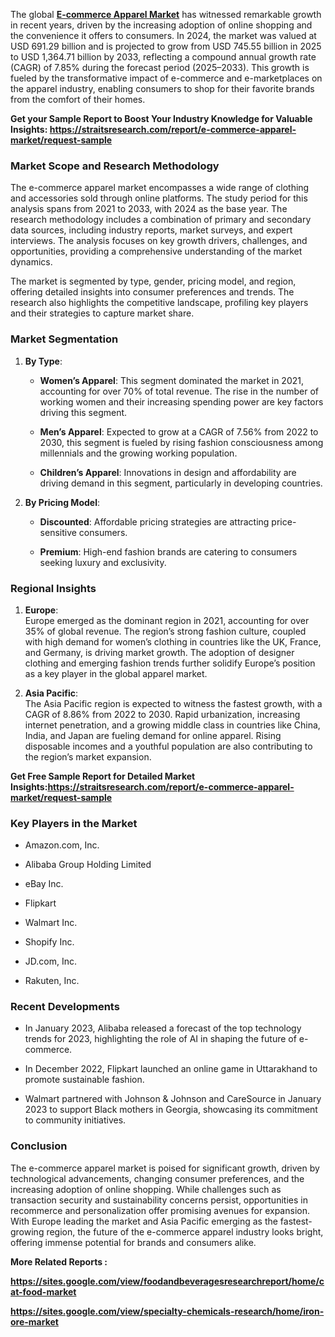 <p>The global <strong><a href="https://straitsresearch.com/report/e-commerce-apparel-market">E-commerce Apparel Market</a></strong> has witnessed remarkable growth in recent years, driven by the increasing adoption of online shopping and the convenience it offers to consumers. In 2024, the market was valued at USD 691.29 billion and is projected to grow from USD 745.55 billion in 2025 to USD 1,364.71 billion by 2033, reflecting a compound annual growth rate (CAGR) of 7.85% during the forecast period (2025&ndash;2033). This growth is fueled by the transformative impact of e-commerce and e-marketplaces on the apparel industry, enabling consumers to shop for their favorite brands from the comfort of their homes.</p>
<p><strong>Get your Sample Report to Boost Your Industry Knowledge for Valuable Insights:&nbsp;<a href="https://straitsresearch.com/report/e-commerce-apparel-market/request-sample">https://straitsresearch.com/report/e-commerce-apparel-market/request-sample</a>&nbsp;</strong></p>
<h3><strong>Market Scope and Research Methodology</strong></h3>
<p>The e-commerce apparel market encompasses a wide range of clothing and accessories sold through online platforms. The study period for this analysis spans from 2021 to 2033, with 2024 as the base year. The research methodology includes a combination of primary and secondary data sources, including industry reports, market surveys, and expert interviews. The analysis focuses on key growth drivers, challenges, and opportunities, providing a comprehensive understanding of the market dynamics.</p>
<p>The market is segmented by type, gender, pricing model, and region, offering detailed insights into consumer preferences and trends. The research also highlights the competitive landscape, profiling key players and their strategies to capture market share.</p>
<h3><strong>Market Segmentation</strong></h3>
<ol start="1">
<li>
<p><strong>By Type</strong>:</p>
<ul>
<li>
<p><strong>Women&rsquo;s Apparel</strong>: This segment dominated the market in 2021, accounting for over 70% of total revenue. The rise in the number of working women and their increasing spending power are key factors driving this segment.</p>
</li>
<li>
<p><strong>Men&rsquo;s Apparel</strong>: Expected to grow at a CAGR of 7.56% from 2022 to 2030, this segment is fueled by rising fashion consciousness among millennials and the growing working population.</p>
</li>
<li>
<p><strong>Children&rsquo;s Apparel</strong>: Innovations in design and affordability are driving demand in this segment, particularly in developing countries.</p>
</li>
</ul>
</li>
<li>
<p><strong>By Pricing Model</strong>:</p>
<ul>
<li>
<p><strong>Discounted</strong>: Affordable pricing strategies are attracting price-sensitive consumers.</p>
</li>
<li>
<p><strong>Premium</strong>: High-end fashion brands are catering to consumers seeking luxury and exclusivity.</p>
</li>
</ul>
</li>
</ol>
<h3><strong>Regional Insights</strong></h3>
<ol start="1">
<li>
<p><strong>Europe</strong>:<br />Europe emerged as the dominant region in 2021, accounting for over 35% of global revenue. The region&rsquo;s strong fashion culture, coupled with high demand for women&rsquo;s clothing in countries like the UK, France, and Germany, is driving market growth. The adoption of designer clothing and emerging fashion trends further solidify Europe&rsquo;s position as a key player in the global apparel market.</p>
</li>
<li>
<p><strong>Asia Pacific</strong>:<br />The Asia Pacific region is expected to witness the fastest growth, with a CAGR of 8.86% from 2022 to 2030. Rapid urbanization, increasing internet penetration, and a growing middle class in countries like China, India, and Japan are fueling demand for online apparel. Rising disposable incomes and a youthful population are also contributing to the region&rsquo;s market expansion.</p>
</li>
</ol>
<p><strong>Get Free Sample Report for Detailed Market Insights:<a href="https://straitsresearch.com/report/e-commerce-apparel-market/request-sample">https://straitsresearch.com/report/e-commerce-apparel-market/request-sample</a>&nbsp;</strong></p>
<h3><strong>Key Players in the Market</strong></h3>
<ul>
<li>
<p>Amazon.com, Inc.</p>
</li>
<li>
<p>Alibaba Group Holding Limited</p>
</li>
<li>
<p>eBay Inc.</p>
</li>
<li>
<p>Flipkart</p>
</li>
<li>
<p>Walmart Inc.</p>
</li>
<li>
<p>Shopify Inc.</p>
</li>
<li>
<p>JD.com, Inc.</p>
</li>
<li>
<p>Rakuten, Inc.</p>
</li>
</ul>
<h3><strong>Recent Developments</strong></h3>
<ul>
<li>
<p>In January 2023, Alibaba released a forecast of the top technology trends for 2023, highlighting the role of AI in shaping the future of e-commerce.</p>
</li>
<li>
<p>In December 2022, Flipkart launched an online game in Uttarakhand to promote sustainable fashion.</p>
</li>
<li>
<p>Walmart partnered with Johnson &amp; Johnson and CareSource in January 2023 to support Black mothers in Georgia, showcasing its commitment to community initiatives.</p>
</li>
</ul>
<h3><strong>Conclusion</strong></h3>
<p>The e-commerce apparel market is poised for significant growth, driven by technological advancements, changing consumer preferences, and the increasing adoption of online shopping. While challenges such as transaction security and sustainability concerns persist, opportunities in recommerce and personalization offer promising avenues for expansion. With Europe leading the market and Asia Pacific emerging as the fastest-growing region, the future of the e-commerce apparel industry looks bright, offering immense potential for brands and consumers alike.</p>
<p><strong>More Related Reports :&nbsp;</strong></p>
<p><strong><a href="https://sites.google.com/view/foodandbeveragesresearchreport/home/cat-food-market">https://sites.google.com/view/foodandbeveragesresearchreport/home/cat-food-market</a></strong></p>
<p><strong><a href="https://sites.google.com/view/specialty-chemicals-research/home/iron-ore-market">https://sites.google.com/view/specialty-chemicals-research/home/iron-ore-market</a><br /></strong></p>
